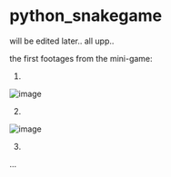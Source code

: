 # python_snakegame

will be edited later.. all upp..

the first footages from the mini-game:

1)
![image](https://user-images.githubusercontent.com/58992739/181472349-86ee55f9-4e01-4621-ab7f-0601060c903b.png)


2)
![image](https://user-images.githubusercontent.com/58992739/181473071-bd39f077-9262-40c9-bf68-672272794d9a.png)


3)

...



